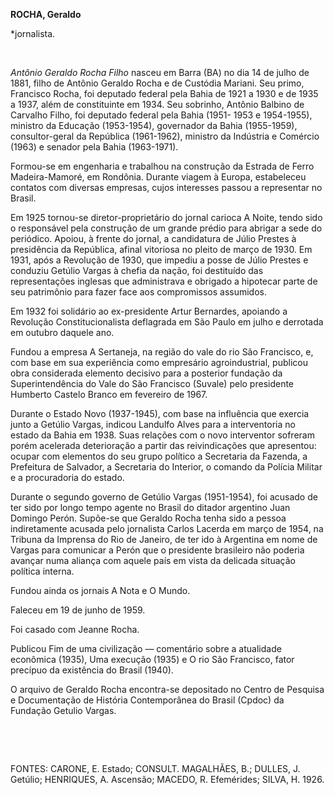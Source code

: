**ROCHA, Geraldo**

\*jornalista.

 

*Antônio Geraldo Rocha Filho* nasceu em Barra (BA) no dia 14 de julho de
1881, filho de Antônio Geraldo Rocha e de Custódia Mariani. Seu primo,
Francisco Rocha, foi deputado federal pela Bahia de 1921 a 1930 e de
1935 a 1937, além de constituinte em 1934. Seu sobrinho, Antônio Balbino
de Carvalho Filho, foi deputado federal pela Bahia (1951- 1953 e
1954-1955), ministro da Educação (1953-1954), governador da Bahia
(1955-1959), consultor-geral da República (1961-1962), ministro da
Indústria e Comércio (1963) e senador pela Bahia (1963-1971).

Formou-se em engenharia e trabalhou na construção da Estrada de Ferro
Madeira-Mamoré, em Rondônia. Durante viagem à Europa, estabeleceu
contatos com diversas empresas, cujos interesses passou a representar no
Brasil.

Em 1925 tornou-se diretor-proprietário do jornal carioca A Noite, tendo
sido o responsável pela construção de um grande prédio para abrigar a
sede do periódico. Apoiou, à frente do jornal, a candidatura de Júlio
Prestes à presidência da República, afinal vitoriosa no pleito de março
de 1930. Em 1931, após a Revolução de 1930, que impediu a posse de Júlio
Prestes e conduziu Getúlio Vargas à chefia da nação, foi destituído das
representações inglesas que administrava e obrigado a hipotecar parte de
seu patrimônio para fazer face aos compromissos assumidos.

Em 1932 foi solidário ao ex-presidente Artur Bernardes, apoiando a
Revolução Constitucionalista deflagrada em São Paulo em julho e
derrotada em outubro daquele ano.

Fundou a empresa A Sertaneja, na região do vale do rio São Francisco, e,
com base em sua experiência como empresário agroindustrial, publicou
obra considerada elemento decisivo para a posterior fundação da
Superintendência do Vale do São Francisco (Suvale) pelo presidente
Humberto Castelo Branco em fevereiro de 1967.

Durante o Estado Novo (1937-1945), com base na influência que exercia
junto a Getúlio Vargas, indicou Landulfo Alves para a interventoria no
estado da Bahia em 1938. Suas relações com o novo interventor sofreram
porém acelerada deterioração a partir das reivindicações que apresentou:
ocupar com elementos do seu grupo político a Secretaria da Fazenda, a
Prefeitura de Salvador, a Secretaria do Interior, o comando da Polícia
Militar e a procuradoria do estado.

Durante o segundo governo de Getúlio Vargas (1951-1954), foi acusado de
ter sido por longo tempo agente no Brasil do ditador argentino Juan
Domingo Perón. Supõe-se que Geraldo Rocha tenha sido a pessoa
indiretamente acusada pelo jornalista Carlos Lacerda em março de 1954,
na Tribuna da Imprensa do Rio de Janeiro, de ter ido à Argentina em nome
de Vargas para comunicar a Perón que o presidente brasileiro não poderia
avançar numa aliança com aquele país em vista da delicada situação
política interna.

Fundou ainda os jornais A Nota e O Mundo.

Faleceu em 19 de junho de 1959.

Foi casado com Jeanne Rocha.

Publicou Fim de uma civilização — comentário sobre a atualidade
econômica (1935), Uma execução (1935) e O rio São Francisco, fator
precípuo da existência do Brasil (1940).

O arquivo de Geraldo Rocha encontra-se depositado no Centro de Pesquisa
e Documentação de História Contemporânea do Brasil (Cpdoc) da Fundação
Getulio Vargas.

 

 

FONTES: CARONE, E. Estado; CONSULT. MAGALHÃES, B.; DULLES, J. Getúlio;
HENRIQUES, A. Ascensão; MACEDO, R. Efemérides; SILVA, H. 1926.

 
